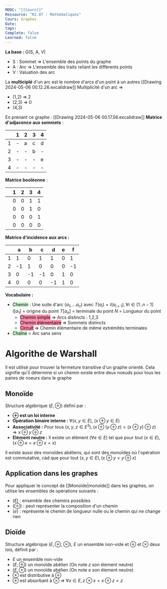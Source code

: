 ```yaml
---
MOOC: "[[Cours]]"
Ressource: "R2.07 : Mathématiques"
Cours: Graphes
Date: 
tags: 
Complete: false
Learned: false
---
```

**La base :**
G(S, A, V)
- S : Sommet ⇒ L'ensemble des points du graphe
- A : Arc ⇒ L'ensemble des traits reliant les différents points
- V : Valuation des arc

La **multiciplé** d'un arc est le nombre d'arcs d'un point à un autres
[[Drawing 2024-05-06 00.12.26.excalidraw]]
Multiplicité d'un arc =>
- (1,2) ⇒ 2
- (2,3) ⇒ 0
- (4,3)

En prenant ce graphe :
[[Drawing 2024-05-06 00.17.56.excalidraw]]
**Matrice d'adjacence aux sommets** :

|     | 1   | 2   | 3   | 4   |
| --- | --- | --- | --- | --- |
| 1   | -   | a   | c   | d   |
| 2   | -   | -   | b   | -   |
| 3   | -   | -   | -   | e   |
| 4   | -   | -   | -   | -   |

**Matrice booléenne** :

|     | 1   | 2   | 3   | 4   |
| --- | --- | --- | --- | --- |
|     | 0   | 0   | 1   | 1   |
|     | 0   | 0   | 1   | 0   |
|     | 0   | 0   | 0   | 1   |
|     | 0   | 0   | 0   | 0   |
**Matrice d'incidence aux arcs :**

|     | a   | b   | c   | d   | e   | f   |
| --- | --- | --- | --- | --- | --- | --- |
| 1   | 1   | 0   | 1   | 1   | 0   | 1   |
| 2   | -1  | 1   | 0   | 0   | 0   | -1  |
| 3   | 0   | -1  | -1  | 0   | 1   | 0   |
| 4   | 0   | 0   | 0   | -1  | 1   | 0   |
**Vocabulaire :**
- <mark style="background: #BBFABBA6;">Chemin</mark> : Une suite d'arc ($a_1,...a_ n$) avec $T(a_i)=I(a_{i+1}),\forall i\in[1..n-1]$
  $I[a_1]$ = origine du point
  $T[a_n]$ = terminale du point
  $N$ = Longueur du point
	- <mark style="background: #FF5582A6;">Chemin simple</mark> ⇒ Arcs distincts : 1,2,3
	- <mark style="background: #FF5582A6;">Chemin élémentaire</mark> ⇒ Sommets distincts
	- <mark style="background: #FF5582A6;">Circuit</mark> ⇒ Chemin élémentaire de même extrémités terminales
- <mark style="background: #BBFABBA6;">Chaîne</mark> = Arc sans sens


# Algorithe de Warshall
Il est utilisé pour trouver la fermeture transitive d'un graphe orienté. Cela signifie qu'il détermine si un chemin existe entre deux noeuds pour tous les paires de noeurs dans le graphe

## Monoïde
Structure algébrique $(E,\oplus)$ défini par :
- **$\oplus$ est un loi interne**
- **Opération binaire interne :** $\forall(x, y \in E)$, $(x \oplus y\in E)$
- **Associativité :** Pour tous $(x, y, z\in E^3), (x\oplus(y\oplus z)=(x\oplus y)\oplus z) ⇒ x\oplus y\oplus z$
- **Elément neutre :** Il existe un élément $(\forall e\in E)$ tel que pour tout $(x\in E),(x\oplus e=e \oplus x=x)$

Il existe aussi des monoïdes abéliens, qui sont des monoïdes où l'opération est commutative, càd que pour tout $(x,y\in E),(x\oplus y=y \oplus x)$

## Application dans les graphes
Pour appliquer le concept de [[Monoïde|monoïde]] dans les graphes, on utilise les ensembles de opérations suivants :
- $(E)$ : ensemble des chemins possibles
- $(\oplus)$ : peut représenter la composition d'un chemin
- $(e)$ : représente le chemin de longueur nulle ou le chemin qui ne change rien

## Dioïde
Structure algébrique $(E, \oplus$, $\otimes$), $E$ un ensemble non-vide et $\oplus$ et $\otimes$ deux lois, définit par :
- $E$ un ensemble non-vide
- $(E,\oplus)$ un monoïde abélien (On note $z$ son élement neutre)
- $(E,\otimes$) un monoïde abélien (On note $e$ son élement neutre)
- $\otimes$ est distributive à $\oplus$
- $\oplus$ est absorbant à $\otimes$ ⇒ $\forall x\in E, z\otimes x=x\otimes z=z$ 